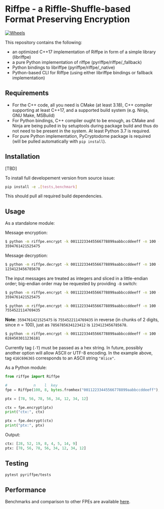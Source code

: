 # Riffpe - a Riffle-Shuffle-based Format Preserving Encryption

[![Wheels](https://github.com/filipzz/riffpe/actions/workflows/wheels.yml/badge.svg)](https://github.com/filipzz/riffpe/actions/workflows/wheels.yml)

This repository contains the following:
 * an optimized C++17 implementation of Riffpe in form of a simple library (libriffpe)
 * a pure Python implementation of riffpe (pyriffpe/riffpe/_fallback)
 * Python bindings to libriffpe (pyriffpe/riffpe/_native)
 * Python-based CLI for Riffpe (using either libriffpe bindings or fallback implementation)


## Requirements

 * For the C++ code, all you need is CMake (at least 3.18), C++ compiler supporting at least C++17, and a supported build system (e.g. Ninja, GNU Make, MSBuild)
 * For Python bindings, C++ compiler ought to be enough, as CMake and Ninja are being pulled in by setuptools during package build and thus do not need to be present in the system. At least Python 3.7 is required.
 * For pure Python implementation, PyCryptodome package is required (will be pulled automatically with `pip install`).

## Installation

[TBD]

To install full developement version from source issue:

```bash
pip install -e .[tests,benchmark]
```

This should pull all required build dependencies.

## Usage

As a standalone module:

Message encryption:

```bash
$ python -m riffpe.encrypt -k 00112233445566778899aabbccddeeff -n 100 -l 8 1234123456785678
3594761421525475
```

Message decryption:

```bash
$ python -m riffpe.decrypt -k 00112233445566778899aabbccddeeff -n 100 -l 8 3594761421525475
1234123456785678
```

The input messages are treated as integers and sliced in a little-endian order; big-endian order
may be requested by providing `-B` switch:

```bash
$ python -m riffpe.encrypt -k 00112233445566778899aabbccddeeff -n 100 -l 8 1234123456785678
3594761421525475

$ python -m riffpe.encrypt -k 00112233445566778899aabbccddeeff -n 100 -l 8 7856785634123412 -B
7554522114769435
```

**Note**: `3594761421525475` is `7554522114769435` in reverse (in chunks of 2 digits, since $n=100$), just as `7856785634123412` is `1234123456785678`.

```bash
$ python -m riffpe.encrypt -k 00112233445566778899aabbccddeeff -n 100 -l 8 7766554433221100 -t 416C696365
0284503011236181
```

Currently tag (`-T`) must be passed as a hex string.
In future, possibly another option will allow ASCII or UTF-8 encoding.
In the example above, tag `416C696365` corresponds to an ASCII string `"Alice"`.


As a Python module:

```python
from riffpe import Riffpe

#            n    l  key                                                tag
fpe = Riffpe(100, 8, bytes.fromhex("00112233445566778899aabbccddeeff"), b'')

ptx = [78, 56, 78, 56, 34, 12, 34, 12]

ctx = fpe.encrypt(ptx)
print("ctx:", ctx)

ptx = fpe.decrypt(ctx)
print("ptx:", ptx)
```

Output:

```python
ctx: [28, 52, 19, 8, 4, 5, 14, 9]
ptx: [78, 56, 78, 56, 34, 12, 34, 12]
```

## Testing

```bash
pytest pyriffpe/tests
```

## Performance

Benchmarks and comparison to other FPEs are available [here](Benchmark.md).
